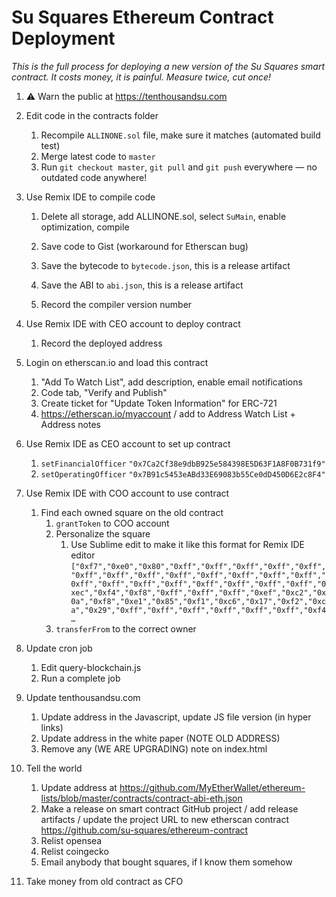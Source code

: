 # Su Squares Ethereum Contract Deployment

*This is the full process for deploying a new version of the Su Squares smart contract. It costs money, it is painful. Measure twice, cut once!*

1. :warning: Warn the public at https://tenthousandsu.com

2. Edit code in the contracts folder

   1. Recompile `ALLINONE.sol` file, make sure it matches (automated build test)
   2. Merge latest code to `master`
   3. Run `git checkout master`, `git pull` and `git push` everywhere — no outdated code anywhere!

3. Use Remix IDE to compile code

   1. Delete all storage, add ALLINONE.sol, select `SuMain`, enable optimization, compile

   1. Save code to Gist (workaround for Etherscan bug)
   2. Save the bytecode to `bytecode.json`, this is a release artifact
   3. Save the ABI to `abi.json`, this is a release artifact
   4. Record the compiler version number

4. Use Remix IDE with CEO account to deploy contract
   1. Record the deployed address
5. Login on etherscan.io and load this contract
   1. "Add To Watch List", add description, enable email notifications
   2. Code tab, "Verify and Publish"
   3. Create ticket for "Update Token Information" for ERC-721
   4. https://etherscan.io/myaccount / add to Address Watch List + Address notes
6. Use Remix IDE as CEO account to set up contract
   1. `setFinancialOfficer` `"0x7Ca2Cf38e9dbB925e584398E5D63F1A8F0B731f9"`
   2. `setOperatingOfficer` `"0x7B91c5453eABd33E69083b55Ce0dD450D6E2c8F4"`
7. Use Remix IDE with COO account to use contract
   1. Find each owned square on the old contract
      1. `grantToken` to COO account
      2. Personalize the square
         1. Use Sublime edit to make it like this format for Remix IDE editor `["0xf7","0xe0","0x80","0xff","0xff","0xff","0xff","0xff","0xff","0xff","0xff","0xff","0xff","0xff","0xff","0xff","0xff","0xff","0xff","0xff","0xff","0xff","0xff","0xff","0xec","0xf4","0xf8","0xff","0xff","0xff","0xef","0xc2","0x0a","0xf8","0xe1","0x85","0xf1","0xc6","0x17","0xf2","0xca","0x29","0xff","0xff","0xff","0xff","0xff","0xff","0xf4…`
      3. `transferFrom` to the correct owner
8. Update cron job
   1. Edit query-blockchain.js
   2. Run a complete job
9. Update tenthousandsu.com
   1. Update address in the Javascript, update JS file version (in hyper links)
   2. Update address in the white paper (NOTE OLD ADDRESS)
   3. Remove any (WE ARE UPGRADING) note on index.html
10. Tell the world
    1. Update address at https://github.com/MyEtherWallet/ethereum-lists/blob/master/contracts/contract-abi-eth.json
    2. Make a release on smart contract GitHub project / add release artifacts / update the project URL to new etherscan contract https://github.com/su-squares/ethereum-contract
    3. Relist opensea
    4. Relist coingecko
    5. Email anybody that bought squares, if I know them somehow
11. Take money from old contract as CFO

